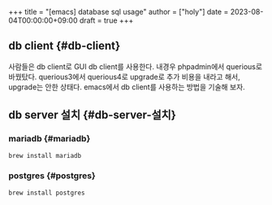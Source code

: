 +++
title = "[emacs] database sql usage"
author = ["holy"]
date = 2023-08-04T00:00:00+09:00
draft = true
+++

## db client {#db-client}

사람들은 db client로 GUI db client를 사용한다. 내경우 phpadmin에서
querious로 바꿨탔다. querious3에서 querious4로 upgrade로 추가 비용을
내라고 해서, upgrade는 안한 상태다. emacs에서 db client를 사용하는
방법을 기술해 보자.


## db server 설치 {#db-server-설치}


### mariadb {#mariadb}

```text
brew install mariadb
```


### postgres {#postgres}

```emacs-lisp
brew install postgres
```
